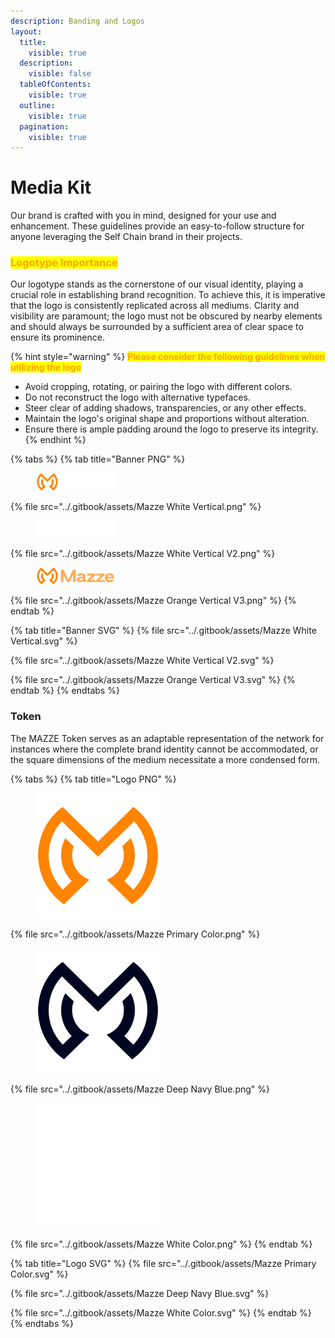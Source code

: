 ```yaml
---
description: Banding and Logos
layout:
  title:
    visible: true
  description:
    visible: false
  tableOfContents:
    visible: true
  outline:
    visible: true
  pagination:
    visible: true
---
```


# Media Kit

Our brand is crafted with you in mind, designed for your use and enhancement. These guidelines provide an easy-to-follow structure for anyone leveraging the Self Chain brand in their projects.

### <mark style="color:orange;">Logotype Importance</mark>

Our logotype stands as the cornerstone of our visual identity, playing a crucial role in establishing brand recognition. To achieve this, it is imperative that the logo is consistently replicated across all mediums. Clarity and visibility are paramount; the logo must not be obscured by nearby elements and should always be surrounded by a sufficient area of clear space to ensure its prominence.

{% hint style="warning" %}
<mark style="color:orange;">**Please consider the following guidelines when utilizing the logo**</mark>

* Avoid cropping, rotating, or pairing the logo with different colors.
* Do not reconstruct the logo with alternative typefaces.
* Steer clear of adding shadows, transparencies, or any other effects.
* Maintain the logo's original shape and proportions without alteration.
* Ensure there is ample padding around the logo to preserve its integrity.
{% endhint %}

{% tabs %}
{% tab title="Banner PNG" %}
<figure><img src="../.gitbook/assets/Mazze White Vertical.png" alt="" width="128"><figcaption></figcaption></figure>

{% file src="../.gitbook/assets/Mazze White Vertical.png" %}

<figure><img src="../.gitbook/assets/Mazze White Vertical V2.png" alt="" width="128"><figcaption></figcaption></figure>

{% file src="../.gitbook/assets/Mazze White Vertical V2.png" %}

<figure><img src="../.gitbook/assets/Mazze Orange Vertical V3.png" alt="" width="128"><figcaption></figcaption></figure>

{% file src="../.gitbook/assets/Mazze Orange Vertical V3.png" %}
{% endtab %}

{% tab title="Banner SVG" %}
{% file src="../.gitbook/assets/Mazze White Vertical.svg" %}

{% file src="../.gitbook/assets/Mazze White Vertical V2.svg" %}

{% file src="../.gitbook/assets/Mazze Orange Vertical V3.svg" %}
{% endtab %}
{% endtabs %}

### Token

The MAZZE Token serves as an adaptable representation of the network for instances where the complete brand identity cannot be accommodated, or the square dimensions of the medium necessitate a more condensed form.

{% tabs %}
{% tab title="Logo PNG" %}
<figure><img src="../.gitbook/assets/Mazze Primary Color.png" alt="" width="200"><figcaption></figcaption></figure>

{% file src="../.gitbook/assets/Mazze Primary Color.png" %}

<figure><img src="../.gitbook/assets/Mazze Deep Navy Blue.png" alt="" width="200"><figcaption></figcaption></figure>

{% file src="../.gitbook/assets/Mazze Deep Navy Blue.png" %}

<figure><img src="../.gitbook/assets/Mazze White Color.png" alt="" width="200"><figcaption></figcaption></figure>

{% file src="../.gitbook/assets/Mazze White Color.png" %}
{% endtab %}

{% tab title="Logo SVG" %}
{% file src="../.gitbook/assets/Mazze Primary Color.svg" %}

{% file src="../.gitbook/assets/Mazze Deep Navy Blue.svg" %}

{% file src="../.gitbook/assets/Mazze White Color.svg" %}
{% endtab %}
{% endtabs %}
